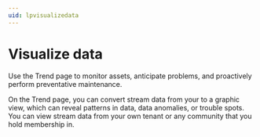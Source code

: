 ```yaml
---
uid: lpvisualizedata
---
```


# Visualize data

Use the Trend page to monitor assets, anticipate problems, and proactively perform preventative maintenance.

On the Trend page, you can convert stream data from your to a graphic view, which can reveal patterns in data, data anomalies, or trouble spots. You can view stream data from your own tenant or any community that you hold membership in. 
